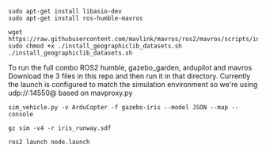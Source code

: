 ```
sudo apt-get install libasio-dev
sudo apt-get install ros-humble-mavros
```
```
wget https://raw.githubusercontent.com/mavlink/mavros/ros2/mavros/scripts/install_geographiclib_datasets.sh
sudo chmod +x ./install_geographiclib_datasets.sh
./install_geographiclib_datasets.sh
```

To run the full combo ROS2 humble, gazebo_garden, ardupilot and mavros
Download the 3 files in this repo and then run it in that directory.
Currently the launch is configured to match the simulation environment so we're using udp://:14550@ based on mavproxy.py
```
sim_vehicle.py -v ArduCopter -f gazebo-iris --model JSON --map --console
```

```
gz sim -v4 -r iris_runway.sdf
```

```
ros2 launch node.launch
```
